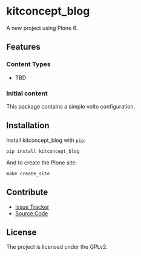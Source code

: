 # kitconcept_blog

A new project using Plone 6.

## Features

### Content Types

- TBD

### Initial content

This package contains a simple volto configuration.

Installation
------------

Install kitconcept_blog with `pip`:

```shell
pip install kitconcept_blog
```
And to create the Plone site:

```shell
make create_site
```

## Contribute

- [Issue Tracker](https://github.com/kitconcept/kitconcept-blog/issues)
- [Source Code](https://github.com/kitconcept/kitconcept-blog/)

## License

The project is licensed under the GPLv2.
